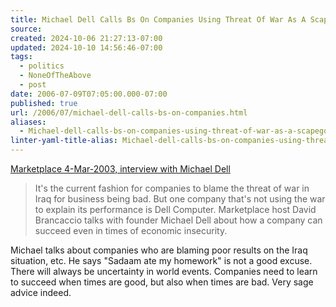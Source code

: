 ```yaml
---
title: Michael Dell Calls Bs On Companies Using Threat Of War As A Scapegoat
source: 
created: 2024-10-06 21:27:13-07:00
updated: 2024-10-10 14:56:46-07:00
tags:
  - politics
  - NoneOfTheAbove
  - post
date: 2006-07-09T07:05:00.000-07:00
published: true
url: /2006/07/michael-dell-calls-bs-on-companies.html
aliases:
  - Michael-dell-calls-bs-on-companies-using-threat-of-war-as-a-scapegoat
linter-yaml-title-alias: Michael-dell-calls-bs-on-companies-using-threat-of-war-as-a-scapegoat
---
```



[Marketplace 4-Mar-2003, interview with Michael Dell](http://marketplace.publicradio.org/shows/2003/03/04_mpp.html)  
  

> It's the current fashion for companies to blame the threat of war in Iraq for business being bad. But one company that's not using the war to explain its performance is Dell Computer. Marketplace host David Brancaccio talks with founder Michael Dell about how a company can succeed even in times of economic insecurity.

  
  
Michael talks about companies who are blaming poor results on the Iraq situation, etc. He says "Sadaam ate my homework" is not a good excuse. There will always be uncertainty in world events. Companies need to learn to succeed when times are good, but also when times are bad. Very sage advice indeed.